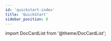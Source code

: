 ```yaml
---
id: 'quickstart-index'
title: 'QuickStart'
sidebar_position: 0
---
```


import DocCardList from '@theme/DocCardList';

<DocCardList />
